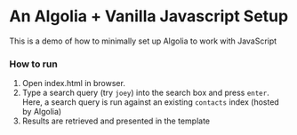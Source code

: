 # An Algolia + Vanilla Javascript Setup
This is a demo of how to minimally set up Algolia to work with JavaScript

### How to run
1. Open index.html in browser.
2. Type a search query (try `joey`) into the search box and press `enter`. Here, a search query is run against an existing `contacts` index (hosted by Algolia)
3. Results are retrieved and presented in the template
